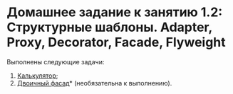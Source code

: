 # Домашнее задание к занятию 1.2: Структурные шаблоны. Adapter, Proxy, Decorator, Facade, Flyweight

Выполнены следующие задачи:

1. [Калькулятор](./src/main/java/Task1/Main.java);	
2. [Двоичный фасад](./src/main/java/Task2/Main.java)* (необязательна к выполнению).